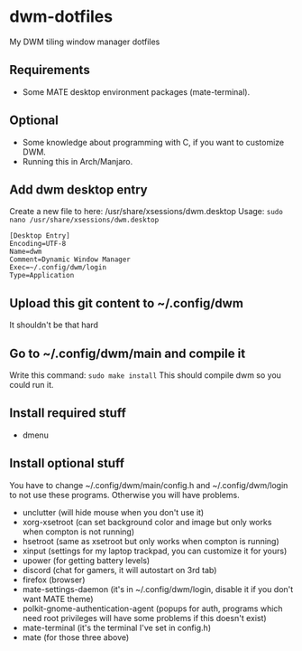 # dwm-dotfiles
My DWM tiling window manager dotfiles


## Requirements
- Some MATE desktop environment packages (mate-terminal).


## Optional
- Some knowledge about programming with C, if you want to customize DWM.
- Running this in Arch/Manjaro.


## Add dwm desktop entry
Create a new file to here: /usr/share/xsessions/dwm.desktop
Usage: `sudo nano /usr/share/xsessions/dwm.desktop`

```
[Desktop Entry]
Encoding=UTF-8
Name=dwm
Comment=Dynamic Window Manager
Exec=~/.config/dwm/login
Type=Application
```


## Upload this git content to ~/.config/dwm
It shouldn't be that hard


## Go to ~/.config/dwm/main and compile it
Write this command: `sudo make install`
This should compile dwm so you could run it.

## Install required stuff
- dmenu

## Install optional stuff
You have to change ~/.config/dwm/main/config.h and ~/.config/dwm/login to not use these programs.
Otherwise you will have problems.
- unclutter (will hide mouse when you don't use it)
- xorg-xsetroot (can set background color and image but only works when compton is not running)
- hsetroot (same as xsetroot but only works when compton is running)
- xinput (settings for my laptop trackpad, you can customize it for yours)
- upower (for getting battery levels)
- discord (chat for gamers, it will autostart on 3rd tab)
- firefox (browser)
- mate-settings-daemon (it's in ~/.config/dwm/login, disable it if you don't want MATE theme)
- polkit-gnome-authentication-agent (popups for auth, programs which need root privileges will have some problems if this doesn't exist)
- mate-terminal (it's the terminal I've set in config.h)
- mate (for those three above)
